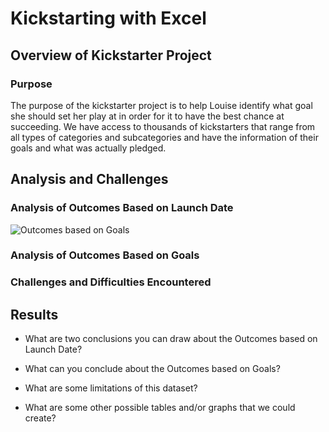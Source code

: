 # Kickstarting with Excel

## Overview of Kickstarter Project


### Purpose
The purpose of the kickstarter project is to help Louise identify what goal she should set her play at in order for it to have the best chance at succeeding. We have access to thousands of kickstarters that range from all types of categories	and subcategories and have the information of their goals and what was actually pledged. 
## Analysis and Challenges

### Analysis of Outcomes Based on Launch Date
![Outcomes based on Goals](./Images/Theater_Outcome_vs_Launch.png)


### Analysis of Outcomes Based on Goals

### Challenges and Difficulties Encountered

## Results

- What are two conclusions you can draw about the Outcomes based on Launch Date?

- What can you conclude about the Outcomes based on Goals?

- What are some limitations of this dataset?

- What are some other possible tables and/or graphs that we could create?
